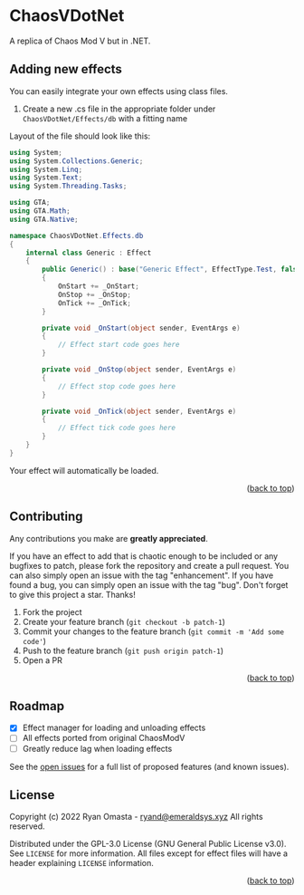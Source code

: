 # ChaosVDotNet

A replica of Chaos Mod V but in .NET.
<a name="readme-top"></a>

<!-- NEW EFFECTS -->
## Adding new effects

You can easily integrate your own effects using class files.

1. Create a new .cs file in the appropriate folder under `ChaosVDotNet/Effects/db` with a fitting name

Layout of the file should look like this:

```cs
using System;
using System.Collections.Generic;
using System.Linq;
using System.Text;
using System.Threading.Tasks;

using GTA;
using GTA.Math;
using GTA.Native;

namespace ChaosVDotNet.Effects.db
{
    internal class Generic : Effect
    {
        public Generic() : base("Generic Effect", EffectType.Test, false, false)
        {
            OnStart += _OnStart;
            OnStop += _OnStop;
            OnTick += _OnTick;
        }

        private void _OnStart(object sender, EventArgs e)
        {
            // Effect start code goes here
        }

        private void _OnStop(object sender, EventArgs e)
        {
            // Effect stop code goes here
        }

        private void _OnTick(object sender, EventArgs e)
        {
            // Effect tick code goes here
        }
    }
}
```

Your effect will automatically be loaded.

<p align="right">(<a href="#readme-top">back to top</a>)</p>

<!-- CONTRIBUTING -->
## Contributing

Any contributions you make are **greatly appreciated**.

If you have an effect to add that is chaotic enough to be included or any bugfixes to patch, please fork the repository and create a pull request. You can also simply open an issue with the tag "enhancement". If you have found a bug, you can simply open an issue with the tag "bug".
Don't forget to give this project a star. Thanks!

1. Fork the project
2. Create your feature branch (`git checkout -b patch-1`)
3. Commit your changes to the feature branch (`git commit -m 'Add some code'`)
4. Push to the feature branch (`git push origin patch-1`)
5. Open a PR

<p align="right">(<a href="#readme-top">back to top</a>)</p>

<!-- ROADMAP -->
## Roadmap

- [x] Effect manager for loading and unloading effects
- [ ] All effects ported from original ChaosModV
- [ ] Greatly reduce lag when loading effects

See the [open issues](https://github.com/EmeraldSysDev/ChaosVDotNet/issues) for a full list of proposed features (and known issues).

<!-- LICENSE -->
## License

Copyright (c) 2022 Ryan Omasta - ryand@emeraldsys.xyz
All rights reserved.

Distributed under the GPL-3.0 License (GNU General Public License v3.0). See `LICENSE` for more information. All files except for effect files will have a header explaining `LICENSE` information.

<p align="right">(<a href="#readme-top">back to top</a>)</p>